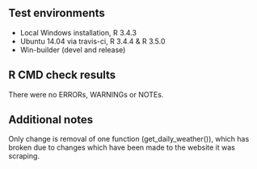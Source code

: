 ## Test environments
* Local Windows installation, R 3.4.3
* Ubuntu 14.04 via travis-ci, R 3.4.4 & R 3.5.0
* Win-builder (devel and release)

## R CMD check results
There were no ERRORs, WARNINGs or NOTEs. 

## Additional notes
Only change is removal of one function (get_daily_weather()), which has broken due to changes which have been made to the website it was scraping.
